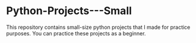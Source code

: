 # Python-Projects---Small
This repository contains small-size python projects that I made for practice purposes. You can practice these projects as a beginner.

